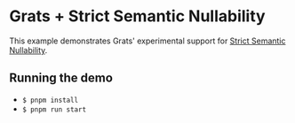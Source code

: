 # Grats + Strict Semantic Nullability

This example demonstrates Grats' experimental support for [Strict Semantic Nullability](https://grats.capt.dev/docs/guides/strict-semantic-nullability).

## Running the demo

- `$ pnpm install`
- `$ pnpm run start`
